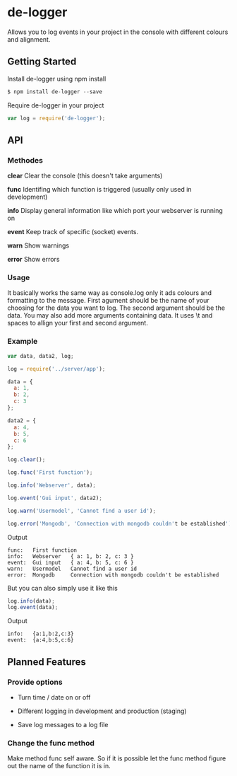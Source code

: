 # de-logger
Allows you to log events in your project in the console with different colours and alignment.


## Getting Started

Install de-logger using npm install
```javascript
$ npm install de-logger --save
```

Require de-logger in your project
```javascript
var log = require('de-logger');
```

## API
### Methodes

__clear__
Clear the console (this doesn't take arguments)

__func__
Identifing which function is triggered (usually only used in development)

__info__
Display general information like which port your webserver is running on

__event__
Keep track of specific (socket) events.

__warn__
Show warnings

__error__
Show errors

### Usage
It basically works the same way as console.log only it ads colours and formatting to the message.
First agument should be the name of your choosing for the data you want to log. The second argument should be the data. You may also add more arguments containing data. It uses \t and spaces to allign your first and second argument.

### Example
```javascript
var data, data2, log;

log = require('../server/app');

data = {
  a: 1,
  b: 2,
  c: 3
};

data2 = {
  a: 4,
  b: 5,
  c: 6
};

log.clear();

log.func('First function');

log.info('Webserver', data);

log.event('Gui input', data2);

log.warn('Usermodel', 'Cannot find a user id');

log.error('Mongodb', 'Connection with mongodb couldn't be established');

```
Output
```
func:	First function
info:	Webserver	{ a: 1, b: 2, c: 3 }
event:	Gui input	{ a: 4, b: 5, c: 6 }
warn:	Usermodel	Cannot find a user id
error:	Mongodb		Connection with mongodb couldn't be established

```

But you can also simply use it like this
```javascript
log.info(data);
log.event(data);
```
Output
```
info:	{a:1,b:2,c:3}
event:	{a:4,b:5,c:6}
```

## Planned Features

### Provide options

- Turn time / date on or off

- Different logging in development and production (staging)

- Save log messages to a log file

### Change the func method
Make method func self aware. So if it is possible let the func method figure out the name of the function it is in.